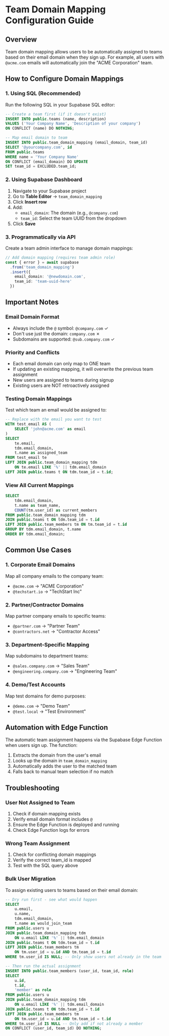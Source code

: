 # Team Domain Mapping Configuration Guide

## Overview
Team domain mapping allows users to be automatically assigned to teams based on their email domain when they sign up. For example, all users with `@acme.com` emails will automatically join the "ACME Corporation" team.

## How to Configure Domain Mappings

### 1. Using SQL (Recommended)

Run the following SQL in your Supabase SQL editor:

```sql
-- Create a team first (if it doesn't exist)
INSERT INTO public.teams (name, description)
VALUES ('Your Company Name', 'Description of your company')
ON CONFLICT (name) DO NOTHING;

-- Map email domain to team
INSERT INTO public.team_domain_mapping (email_domain, team_id)
SELECT '@yourcompany.com', id
FROM public.teams
WHERE name = 'Your Company Name'
ON CONFLICT (email_domain) DO UPDATE
SET team_id = EXCLUDED.team_id;
```

### 2. Using Supabase Dashboard

1. Navigate to your Supabase project
2. Go to **Table Editor** → `team_domain_mapping`
3. Click **Insert row**
4. Add:
   - `email_domain`: The domain (e.g., `@company.com`)
   - `team_id`: Select the team UUID from the dropdown
5. Click **Save**

### 3. Programmatically via API

Create a team admin interface to manage domain mappings:

```typescript
// Add domain mapping (requires team admin role)
const { error } = await supabase
  .from('team_domain_mapping')
  .insert({
    email_domain: '@newdomain.com',
    team_id: 'team-uuid-here'
  })
```

## Important Notes

### Email Domain Format
- Always include the `@` symbol: `@company.com` ✓
- Don't use just the domain: `company.com` ✗
- Subdomains are supported: `@sub.company.com` ✓

### Priority and Conflicts
- Each email domain can only map to ONE team
- If updating an existing mapping, it will overwrite the previous team assignment
- New users are assigned to teams during signup
- Existing users are NOT retroactively assigned

### Testing Domain Mappings

Test which team an email would be assigned to:

```sql
-- Replace with the email you want to test
WITH test_email AS (
    SELECT 'john@acme.com' as email
)
SELECT 
    te.email,
    tdm.email_domain,
    t.name as assigned_team
FROM test_email te
LEFT JOIN public.team_domain_mapping tdm 
    ON te.email LIKE '%' || tdm.email_domain
LEFT JOIN public.teams t ON tdm.team_id = t.id;
```

### View All Current Mappings

```sql
SELECT 
    tdm.email_domain,
    t.name as team_name,
    COUNT(tm.user_id) as current_members
FROM public.team_domain_mapping tdm
JOIN public.teams t ON tdm.team_id = t.id
LEFT JOIN public.team_members tm ON tm.team_id = t.id
GROUP BY tdm.email_domain, t.name
ORDER BY tdm.email_domain;
```

## Common Use Cases

### 1. Corporate Email Domains
Map all company emails to the company team:
- `@acme.com` → "ACME Corporation"
- `@techstart.io` → "TechStart Inc"

### 2. Partner/Contractor Domains
Map partner company emails to specific teams:
- `@partner.com` → "Partner Team"
- `@contractors.net` → "Contractor Access"

### 3. Department-Specific Mapping
Map subdomains to department teams:
- `@sales.company.com` → "Sales Team"
- `@engineering.company.com` → "Engineering Team"

### 4. Demo/Test Accounts
Map test domains for demo purposes:
- `@demo.com` → "Demo Team"
- `@test.local` → "Test Environment"

## Automation with Edge Function

The automatic team assignment happens via the Supabase Edge Function when users sign up. The function:

1. Extracts the domain from the user's email
2. Looks up the domain in `team_domain_mapping`
3. Automatically adds the user to the matched team
4. Falls back to manual team selection if no match

## Troubleshooting

### User Not Assigned to Team
1. Check if domain mapping exists
2. Verify email domain format includes `@`
3. Ensure the Edge Function is deployed and running
4. Check Edge Function logs for errors

### Wrong Team Assignment
1. Check for conflicting domain mappings
2. Verify the correct team_id is mapped
3. Test with the SQL query above

### Bulk User Migration
To assign existing users to teams based on their email domain:

```sql
-- Dry run first - see what would happen
SELECT 
    u.email,
    u.name,
    tdm.email_domain,
    t.name as would_join_team
FROM public.users u
JOIN public.team_domain_mapping tdm 
    ON u.email LIKE '%' || tdm.email_domain
JOIN public.teams t ON tdm.team_id = t.id
LEFT JOIN public.team_members tm 
    ON tm.user_id = u.id AND tm.team_id = t.id
WHERE tm.user_id IS NULL; -- Only show users not already in the team

-- Then run the actual assignment
INSERT INTO public.team_members (user_id, team_id, role)
SELECT 
    u.id,
    t.id,
    'member' as role
FROM public.users u
JOIN public.team_domain_mapping tdm 
    ON u.email LIKE '%' || tdm.email_domain
JOIN public.teams t ON tdm.team_id = t.id
LEFT JOIN public.team_members tm 
    ON tm.user_id = u.id AND tm.team_id = t.id
WHERE tm.user_id IS NULL -- Only add if not already a member
ON CONFLICT (user_id, team_id) DO NOTHING;
```